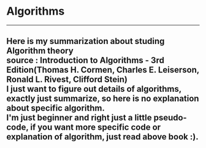 # Algorithms
------
__Here is my summarization about studing Algorithm theory__</br>
source : Introduction to Algorithms - 3rd Edition(Thomas H. Cormen, Charles E. Leiserson, Ronald L. Rivest, Clifford Stein)</br>
I just want to figure out details of algorithms, exactly just summarize, so here is no explanation about specific algorithm.</br>
I'm just beginner and right just a little pseudo-code, if you want more specific code or explanation of algorithm, just read above book :).</br>
----------


